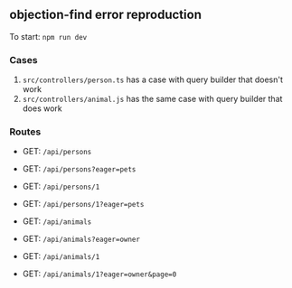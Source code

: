 ## objection-find error reproduction

To start: `npm run dev`

### Cases

1. `src/controllers/person.ts` has a case with query builder that doesn't work
2. `src/controllers/animal.js` has the same case with query builder that does work

### Routes

- GET: `/api/persons`
- GET: `/api/persons?eager=pets`
- GET: `/api/persons/1`
- GET: `/api/persons/1?eager=pets`


- GET: `/api/animals`
- GET: `/api/animals?eager=owner`
- GET: `/api/animals/1`
- GET: `/api/animals/1?eager=owner&page=0`
